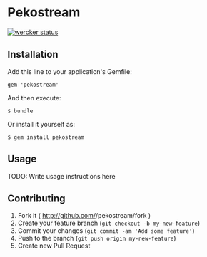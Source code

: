 # Pekostream

[![wercker status](https://app.wercker.com/status/1b51de46bbc0d1069ea08647aee0a76a/s/ "wercker status")](https://app.wercker.com/project/bykey/1b51de46bbc0d1069ea08647aee0a76a)


## Installation

Add this line to your application's Gemfile:

    gem 'pekostream'

And then execute:

    $ bundle

Or install it yourself as:

    $ gem install pekostream

## Usage

TODO: Write usage instructions here

## Contributing

1. Fork it ( http://github.com/<my-github-username>/pekostream/fork )
2. Create your feature branch (`git checkout -b my-new-feature`)
3. Commit your changes (`git commit -am 'Add some feature'`)
4. Push to the branch (`git push origin my-new-feature`)
5. Create new Pull Request
